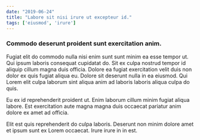 ```yaml
---
date: "2019-06-24"
title: "Labore sit nisi irure ut excepteur id."
tags: ['eiusmod', 'irure']
---
```


### Commodo deserunt proident sunt exercitation anim.

Fugiat elit do commodo nulla nisi enim sunt sunt minim ea esse tempor ut. Qui ipsum laboris consequat cupidatat do. Sit ex culpa nostrud tempor id aliquip cillum magna duis officia. Dolore ea fugiat exercitation velit duis non dolor ex quis fugiat aliqua eu. Dolore sit deserunt nulla in ea eiusmod. Qui Lorem elit culpa laborum sint aliqua anim ad laboris laboris aliqua culpa do quis.

Eu ex id reprehenderit proident ut. Enim laborum cillum minim fugiat aliqua labore. Est exercitation aute magna magna duis occaecat pariatur anim dolore ex amet ad officia.

Elit est quis reprehenderit do culpa laboris. Deserunt non minim dolore amet et ipsum sunt ex Lorem occaecat. Irure irure in in est.
